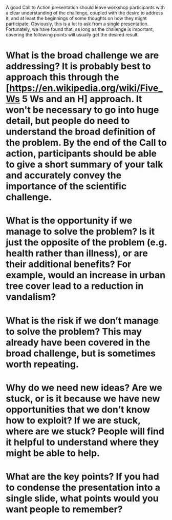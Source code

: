 A good Call to Action presentation should leave workshop participants with a clear understanding of the challenge, coupled with the desire to address it, and at least the beginnings of some thoughts on how they might participate. Obviously, this is a lot to ask from a single presentation. Fortunately, we have found that, as long as the challenge is important, covering the following points will usually get the desired result.
 # What is the broad challenge we are addressing? It is probably best to approach this through the [https://en.wikipedia.org/wiki/Five_Ws 5 Ws and an H] approach. It won't be necessary to go into huge detail, but people do need to understand the broad definition of the problem. By the end of the Call to action, participants should be able to give a short summary of your talk and accurately convey the importance of the scientific challenge.
 # What is the opportunity if we manage to solve the problem? Is it just the opposite of the problem (e.g. health rather than illness), or are their additional benefits? For example, would an increase in urban tree cover lead to a reduction in vandalism? 
 # What is the risk if we don’t manage to solve the problem? This may already have been covered in the broad challenge, but is sometimes worth repeating.
 # Why do we need new ideas? Are we stuck, or is it because we have new opportunities that we don’t know how to exploit?  If we are stuck, where are we stuck? People will find it helpful to understand where they might be able to help.
 # What are the key points? If you had to condense the presentation into a single slide, what points would you want people to remember?

